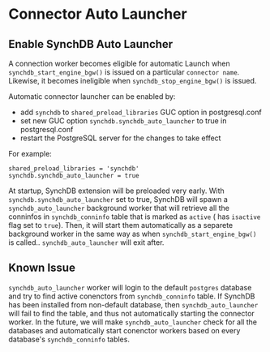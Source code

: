 # Connector Auto Launcher

## Enable SynchDB Auto Launcher
A connection worker becomes eligible for automatic Launch when `synchdb_start_engine_bgw()` is issued on a particular `connector name`. Likewise, it becomes ineligible when `synchdb_stop_engine_bgw()` is issued. 

Automatic connector launcher can be enabled by:

* add `synchdb` to `shared_preload_libraries` GUC option in postgresql.conf
* set new GUC option `synchdb.synchdb_auto_launcher` to true in postgresql.conf
* restart the PostgreSQL server for the changes to take effect

For example:
```
shared_preload_libraries = 'synchdb'
synchdb.synchdb_auto_launcher = true
```

At startup, SynchDB extension will be preloaded very early. With `synchdb.synchdb_auto_launcher` set to true, SynchDB will spawn a `synchdb_auto_launcher` background worker that will retrieve all the conninfos in `synchdb_conninfo` table that is marked as `active` ( has `isactive` flag set to `true`). Then, it will start them automatically as a separete background worker in the same way as when `synchdb_start_engine_bgw()` is called.. `synchdb_auto_launcher` will exit after.

## Known Issue
`synchdb_auto_launcher` worker will login to the default `postgres` database and try to find active conenctors from `synchdb_conninfo` table. If SynchDB has been installed from non-default database, then `synchdb_auto_launcher` will fail to find the table, and thus not automatically starting the connector worker. In the future, we will make `synchdb_auto_launcher` check for all the databases and automatically start conenctor workers based on every database's `synchdb_conninfo` tables.

